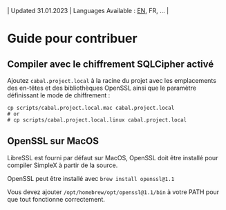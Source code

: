 | Updated 31.01.2023 | Languages Available : [EN](/docs/CONTRIBUTING.md), FR, ... |
# Guide pour contribuer

## Compiler avec le chiffrement SQLCipher activé

Ajoutez `cabal.project.local` à la racine du projet avec les emplacements des en-têtes et des bibliothèques OpenSSL ainsi que le paramètre définissant le mode de chiffrement :

```
cp scripts/cabal.project.local.mac cabal.project.local
# or
# cp scripts/cabal.project.local.linux cabal.project.local
```

## OpenSSL sur MacOS

LibreSSL est fourni par défaut sur MacOS, OpenSSL doit être installé pour compiler SimpleX à partir de la source.

OpenSSL peut être installé avec `brew install openssl@1.1`

Vous devez ajouter `/opt/homebrew/opt/openssl@1.1/bin` à votre PATH pour que tout fonctionne correctement.
